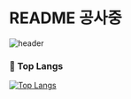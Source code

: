 # **README 공사중**

![header](https://capsule-render.vercel.app/api?type=transparent&text=noonbbara's%20github&animation=fadeIn&fontColor=703ee5)

### 👑 Top Langs
[![Top Langs](https://github-readme-stats.vercel.app/api/top-langs/?username=noonbbara&langs_count=10&layout=compact&theme=default)](https://github.com/noonbbara/noonbbara)﻿

<!---
noonbbara/noonbbara is a ✨ special ✨ repository because its `README.md` (this file) appears on your GitHub profile.
You can click the Preview link to take a look at your changes.

- 👋 Hi, I’m @noonbbara
- 👀 I’m interested in ...
- 🌱 I’m currently learning ...
- 💞️ I’m looking to collaborate on ...
- 📫 How to reach me ...
- 😄 Pronouns: ...
- ⚡ Fun fact: ...
--->
